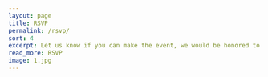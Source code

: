 ```yaml
---
layout: page
title: RSVP
permalink: /rsvp/
sort: 4
excerpt: Let us know if you can make the event, we would be honored to have you attend
read_more: RSVP
image: 1.jpg
---
```

